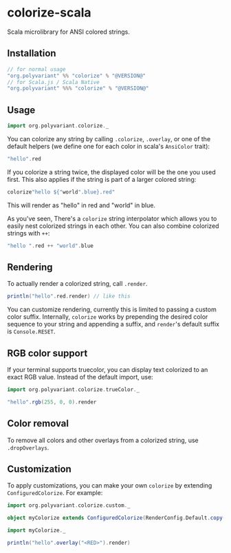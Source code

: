 # colorize-scala

Scala microlibrary for ANSI colored strings.

## Installation

```scala
// for normal usage
"org.polyvariant" %% "colorize" % "@VERSION@"
// for Scala.js / Scala Native
"org.polyvariant" %%% "colorize" % "@VERSION@"
```

## Usage

```scala mdoc
import org.polyvariant.colorize._
```

You can colorize any string by calling `.colorize`, `.overlay`, or one of the default helpers (we define one for each color in scala's `AnsiColor` trait):

```scala mdoc
"hello".red
```

If you colorize a string twice, the displayed color will be the one you used first.
This also applies if the string is part of a larger colored string:

```scala mdoc
colorize"hello ${"world".blue}.red"
```

This will render as "hello" in red and "world" in blue.

As you've seen, There's a `colorize` string interpolator which allows you to easily nest colorized strings in each other.
You can also combine colorized strings with `++`:

```scala mdoc
"hello ".red ++ "world".blue
```

## Rendering

To actually render a colorized string, call `.render`.

```scala mdoc:silent
println("hello".red.render) // like this
```

You can customize rendering, currently this is limited to passing a custom color suffix.
Internally, `colorize` works by prepending the desired color sequence to your string and appending a suffix, and `render`'s default suffix is `Console.RESET`.

## RGB color support

If your terminal supports truecolor, you can display text colorized to an exact RGB value.
Instead of the default import, use:

```scala mdoc:reset
import org.polyvariant.colorize.trueColor._

"hello".rgb(255, 0, 0).render
```

## Color removal

To remove all colors and other overlays from a colorized string, use `.dropOverlays`.

## Customization

To apply customizations, you can make your own `colorize` by extending `ConfiguredColorize`. For example:

```scala mdoc:reset
import org.polyvariant.colorize.custom._

object myColorize extends ConfiguredColorize(RenderConfig.Default.copy(resetString = "<RESET>"))

import myColorize._

println("hello".overlay("<RED>").render)
```
